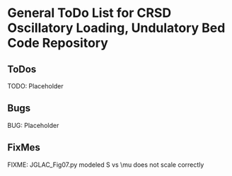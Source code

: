 # General ToDo List for CRSD Oscillatory Loading, Undulatory Bed Code Repository
## ToDos

TODO: Placeholder
## Bugs
BUG: Placeholder

## FixMes
FIXME: JGLAC_Fig07.py modeled S vs \mu does not scale correctly

